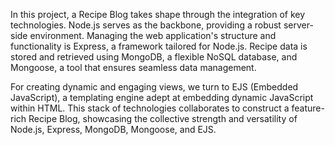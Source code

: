 In this project, a Recipe Blog takes shape through the integration of key technologies. Node.js serves as the backbone, providing a robust server-side environment. Managing the web application's structure and functionality is Express, a framework tailored for Node.js. Recipe data is stored and retrieved using MongoDB, a flexible NoSQL database, and Mongoose, a tool that ensures seamless data management.

For creating dynamic and engaging views, we turn to EJS (Embedded JavaScript), a templating engine adept at embedding dynamic JavaScript within HTML. This stack of technologies collaborates to construct a feature-rich Recipe Blog, showcasing the collective strength and versatility of Node.js, Express, MongoDB, Mongoose, and EJS.
